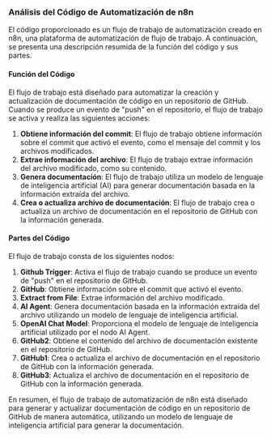 ### Análisis del Código de Automatización de n8n

El código proporcionado es un flujo de trabajo de automatización creado en n8n, una plataforma de automatización de flujo de trabajo. A continuación, se presenta una descripción resumida de la función del código y sus partes.

#### Función del Código

El flujo de trabajo está diseñado para automatizar la creación y actualización de documentación de código en un repositorio de GitHub. Cuando se produce un evento de "push" en el repositorio, el flujo de trabajo se activa y realiza las siguientes acciones:

1. **Obtiene información del commit**: El flujo de trabajo obtiene información sobre el commit que activó el evento, como el mensaje del commit y los archivos modificados.
2. **Extrae información del archivo**: El flujo de trabajo extrae información del archivo modificado, como su contenido.
3. **Genera documentación**: El flujo de trabajo utiliza un modelo de lenguaje de inteligencia artificial (AI) para generar documentación basada en la información extraída del archivo.
4. **Crea o actualiza archivo de documentación**: El flujo de trabajo crea o actualiza un archivo de documentación en el repositorio de GitHub con la información generada.

#### Partes del Código

El flujo de trabajo consta de los siguientes nodos:

1. **Github Trigger**: Activa el flujo de trabajo cuando se produce un evento de "push" en el repositorio de GitHub.
2. **GitHub**: Obtiene información sobre el commit que activó el evento.
3. **Extract from File**: Extrae información del archivo modificado.
4. **AI Agent**: Genera documentación basada en la información extraída del archivo utilizando un modelo de lenguaje de inteligencia artificial.
5. **OpenAI Chat Model**: Proporciona el modelo de lenguaje de inteligencia artificial utilizado por el nodo AI Agent.
6. **GitHub2**: Obtiene el contenido del archivo de documentación existente en el repositorio de GitHub.
7. **GitHub1**: Crea o actualiza el archivo de documentación en el repositorio de GitHub con la información generada.
8. **GitHub3**: Actualiza el archivo de documentación en el repositorio de GitHub con la información generada.

En resumen, el flujo de trabajo de automatización de n8n está diseñado para generar y actualizar documentación de código en un repositorio de GitHub de manera automática, utilizando un modelo de lenguaje de inteligencia artificial para generar la documentación.